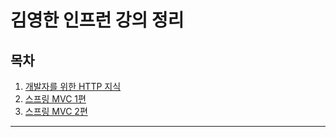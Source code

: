 # 김영한 인프런 강의 정리

## 목차

1. [개발자를 위한 HTTP 지식](/Http/HTTP.md)
2. [스프링 MVC 1편](/MVC/MVC1.md)
2. [스프링 MVC 2편](/MVC/MVC2.md)

---
